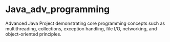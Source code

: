 # Java_adv_programming
Advanced Java Project demonstrating core programming concepts such as multithreading, collections, exception handling, file I/O, networking, and object-oriented principles.
